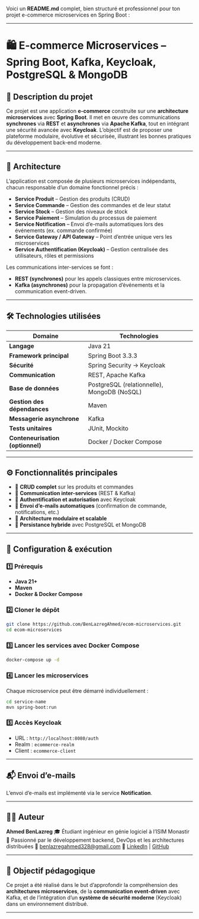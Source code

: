 Voici un **README.md** complet, bien structuré et professionnel pour ton projet e-commerce microservices en Spring Boot :

---

# 🛍️ E-commerce Microservices – Spring Boot, Kafka, Keycloak, PostgreSQL & MongoDB

## 🚀 Description du projet

Ce projet est une application **e-commerce** construite sur une **architecture microservices** avec **Spring Boot**.
Il met en œuvre des communications **synchrones** via **REST** et **asynchrones** via **Apache Kafka**, tout en intégrant une sécurité avancée avec **Keycloak**.
L’objectif est de proposer une plateforme modulaire, évolutive et sécurisée, illustrant les bonnes pratiques du développement back-end moderne.

---

## 🧩 Architecture

L’application est composée de plusieurs microservices indépendants, chacun responsable d’un domaine fonctionnel précis :

* **Service Produit** – Gestion des produits (CRUD)
* **Service Commande** – Gestion des commandes et de leur statut
* **Service Stock** – Gestion des niveaux de stock
* **Service Paiement** – Simulation du processus de paiement
* **Service Notification** – Envoi d’e-mails automatiques lors des événements (ex. commande confirmée)
* **Service Gateway / API Gateway** – Point d’entrée unique vers les microservices
* **Service Authentification (Keycloak)** – Gestion centralisée des utilisateurs, rôles et permissions

Les communications inter-services se font :

* **REST (synchrones)** pour les appels classiques entre microservices.
* **Kafka (asynchrones)** pour la propagation d’événements et la communication event-driven.

---

## 🛠️ Technologies utilisées

| Domaine                          | Technologies                                |
| -------------------------------- | ------------------------------------------- |
| **Langage**                      | Java 21                                     |
| **Framework principal**          | Spring Boot 3.3.3                               |
| **Sécurité**                     | Spring Security → Keycloak                  |
| **Communication**                | REST, Apache Kafka                          |
| **Base de données**              | PostgreSQL (relationnelle), MongoDB (NoSQL) |
| **Gestion des dépendances**      | Maven                                       |
| **Messagerie asynchrone**        | Kafka                                       |
| **Tests unitaires**              | JUnit, Mockito                              |
| **Conteneurisation (optionnel)** | Docker / Docker Compose                     |

---

## ⚙️ Fonctionnalités principales

* 🧾 **CRUD complet** sur les produits et commandes
* 🔄 **Communication inter-services** (REST & Kafka)
* 🔐 **Authentification et autorisation** avec Keycloak
* 💌 **Envoi d’e-mails automatiques** (confirmation de commande, notifications, etc.)
* 🧱 **Architecture modulaire et scalable**
* 🧮 **Persistance hybride** avec PostgreSQL et MongoDB

---

## 🧰 Configuration & exécution

### 1️⃣ Prérequis

* **Java 21+**
* **Maven**
* **Docker & Docker Compose**

### 2️⃣ Cloner le dépôt

```bash
git clone https://github.com/BenLazregAhmed/ecom-microservices.git
cd ecom-microservices
```

### 3️⃣ Lancer les services avec Docker Compose

```bash
docker-compose up -d
```

### 4️⃣ Lancer les microservices

Chaque microservice peut être démarré individuellement :

```bash
cd service-name
mvn spring-boot:run
```

### 5️⃣ Accès Keycloak

* URL : `http://localhost:8080/auth`
* Realm : `ecommerce-realm`
* Client : `ecommerce-client`

---

## 📬 Envoi d’e-mails

L’envoi d’e-mails est implémenté via le service **Notification**.

---

## 🧑‍💻 Auteur

**Ahmed BenLazreg**
🎓 Étudiant ingénieur en génie logiciel à l’ISIM Monastir
💼 Passionné par le développement backend, DevOps et les architectures distribuées
📧 [benlazregahmed328@gmail.com](mailto:benlazregahmed328@gmail.com)
🔗 [LinkedIn](https://www.linkedin.com/in/ahmed-benlazreg-9b34a6261/) | [GitHub](https://github.com/BenLazregAhmed)

---

## 🏁 Objectif pédagogique

Ce projet a été réalisé dans le but d’approfondir la compréhension des **architectures microservices**,
de la **communication event-driven** avec Kafka, et de l’intégration d’un **système de sécurité moderne** (Keycloak) dans un environnement distribué.

---


